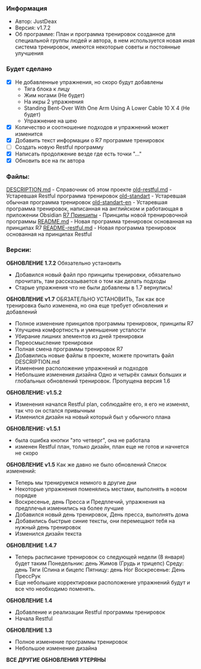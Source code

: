 ### Информация
- Автор: JustDeax
- Версия: v1.7.2
- Об программе: План и программа тренировок созданное для специальной группы людей и автора, в нем используется новая иная система тренировок, имеются некоторые советы и постоянные улучшения

### Будет сделано
- [x] Не добавленные упражнения, но скоро будут добавлены
	- Тяга блока к лицу
	- Жим ногами (Не будет)
	- На икры 2 упражнения 
	- Standing Bent-Over With One Arm Using A Lower Cable 10 X 4 (Не будет)
	- Упражнение на шею
- [x] Количество и соотношение подходов и упражнений может изменится
- [x] Добавить текст информации о R7 программе тренировок
- [ ] Создать новую Restful программу
- [x] Написать продолжение везде где есть точки "..."
- [x] Обновить все на пк автора

### Файлы:
[DESCRIPTION.md](DESCRIPTION.md) - Справочник об этом проекте
[old-restful.md](old-restful) - Устаревшая Restful программа тренировок 
[old-standart](old-standart) - Устаревшая обычная программа тренировок 
[old-standart-en](old-standart-en) - Устаревшая программа тренировок, написанная на английском и работающая в приложении Obsidian
[R7 Принципы](R7Principles) - Принципы новой тренировочной программы
[README.md](README.md) - Новая программа тренировок основанная на принципах R7
[README-restful.md](README-restful.md) - Новая программа тренировок основанная на принципах Restful


### Версии:
**ОБНОВЛЕНИЕ 1.7.2**
Обязательно установить 
- Добавился новый файл про принципы тренировки, обязательно прочитать, там рассказывается о том как делать подходы
- Старые упражнения что не были добавлены в 1.7 вернулись!

**ОБНОВЛЕНИЕ v1.7**
ОБЯЗАТЕЛЬНО УСТАНОВИТЬ, Так как все тренировка было изменена, но она еще требует обновления и добавлений
- Полное изменение принципов программы тренировок, принципы R7
- Улучшена комфортность и уменьшение усталости
- Убирание лишних элементов из дней тренировки
- Переосмысление тренировки
- Полная смена программы тренировок R7
- Добавились новые файлы в проекте, можете прочитать файл DESCRIPTION.md
- Изменение расположение упражнений и подходов
- Небольшие изменения дизайна
Одно и четырёх самых больших и глобальных обновлений тренировок. Пропущена версия 1.6

**ОБНОВЛЕНИЕ: v1.5.2**
- Изменения начался Restful plan, соблюдайте его, я его не изменял, так что он остался привычным
- Изменился дизайн на новый который был у обычного плана

**ОБНОВЛЕНИЕ: v1.5.1**
- была ошибка кнопки "это четверг", она не работала
- изменен Restful план, только дизайн, план еще не готов и начнется не скоро

**ОБНОВЛЕНИЕ v1.5**
Как же давно не было обновлений
Список изменений:
- Теперь мы тренируемся немного в другие дни
- Некоторые упражнения поменялись местами, выполнять в новом порядке
- Воскресенье, день Пресса и Предплечий, упражнения на предплечья изменились на более лучшие
- Добавился новый день тренировок, День пресса, выполнять дома
- Добавились быстрые синие тексты, они перемещают тебя на нужный день тренировок
- Изменился дизайн текста

**ОБНОВЛЕНИЕ 1.4.7**
- Теперь расписание тренировок со следующей недели (8 января) будет таким 
	Понедельник: день Жимов (Грудь и трицепс)
	Среду: день Тяги (Спина и бицепс
	Пятницу: день Ног
	Воскресенье: День ПрессРук
- Еще небольшие корректировки расположение упражнений будут и все что необходимо поменять. 

**ОБНОВЛЕНИЕ 1.4**
- Добавление и реализации Restful программы тренировок
- Начала Restful

**ОБНОВЛЕНИЕ 1.3**
- Полное изменение программы тренировок
- Небольшое изменение дизайна

**ВСЕ ДРУГИЕ ОБНОВЛЕНИЯ УТЕРЯНЫ**


